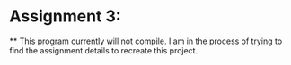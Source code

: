 # Assignment 3:
** This program currently will not compile. I am in the process of trying to find the assignment details to recreate this project.